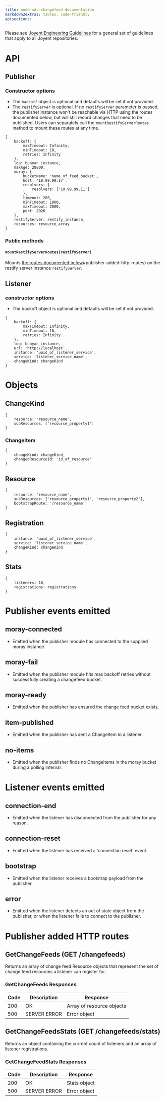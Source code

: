 ```yaml
---
title: node-sdc-changefeed documentation
markdown2extras: tables, code-friendly
apisections:
---
```

<!--
    This Source Code Form is subject to the terms of the Mozilla Public
    License, v. 2.0. If a copy of the MPL was not distributed with this
    file, You can obtain one at http://mozilla.org/MPL/2.0/.
-->

<!--
    Copyright (c) 2018, Joyent, Inc.
-->

Please see [Joyent Engineering
Guidelines](https://github.com/joyent/eng/blob/master/docs/index.md) for a
general set of guidelines that apply to all Joyent repositories.

# API

## Publisher

### Constructor options

* The `backoff` object is optional and defaults will be set if not provided.
* The `restifyServer` is optional. If no `restifyServer` parameter is passed,
  the publisher instance won't be reachable via HTTP using the routes documented
  below, but will still record changes that need to be published. Users can
  separately call the `mountRestifyServerRoutes` method to mount these routes at
  any time.

```
{
    backoff: {
        maxTimeout: Infinity,
        minTimeout: 10,
        retries: Infinity
    },
    log: bunyan_instance,
    maxAge: 28800,
    moray: {
        bucketName: 'name_of_feed_bucket',
        host: '10.99.99.17',
        resolvers: {
            resolvers: ['10.99.99.11']
        },
        timeout: 200,
        minTimeout: 1000,
        maxTimeout: 2000,
        port: 2020
    },
    restifyServer: restify_instance,
    resources: resource_array
}
```

### Public methods

#### `mountRestifyServerRoutes(restifyServer)`

Mounts [the routes documented below]()#publisher-added-http-routes) on the
restify server instance `restifyServer`.

## Listener

### constructor options

* The backoff object is optional and defaults will be set if not provided.

```
{
    backoff: {
        maxTimeout: Infinity,
        minTimeout: 10,
        retries: Infinity
    },
    log: bunyan_instance,
    url: 'http://localhost',
    instance: 'uuid_of_listener_service',
    service: 'listener_service_name',
    changeKind: changeKind
}
```

# Objects

## ChangeKind

```
{
    resource: 'resource_name',
    subResources: ['resource_property1']
}
```

### ChangeItem

```
{
    changeKind: changeKind,
    changedResourceId: 'id_of_resource'
}
```

## Resource

```
{
    resource: 'resource_name',
    subResources: ['resource_property1', 'resource_property2'],
    bootstrapRoute: '/resource_name'
}
```

## Registration

```
{
    instance: 'uuid_of_listener_service',
    service: 'listener_service_name',
    changeKind: changeKind
}
```

## Stats

```
{
    listeners: 10,
    registrations: registrations
}
```

# Publisher events emitted

## moray-connected

 * Emitted when the publisher module has connected to the supplied moray
   instance.

## moray-fail

 * Emitted when the publisher module hits max backoff retries without
   successfully creating a changefeed bucket.

## moray-ready

 * Emitted when the publisher has ensured the change feed bucket exists.

## item-published

 * Emitted when the publisher has sent a ChangeItem to a listener.

## no-items

 * Emitted when the publisher finds no ChangeItems in the moray bucket during a
   polling interval.

# Listener events emitted

## connection-end

 * Emitted when the listener has disconnected from the publisher for any reason.

## connection-reset

* Emitted when the listener has received a 'connection reset' event.

## bootstrap

 * Emitted when the listener receives a bootstrap payload from the publisher.

## error

 * Emitted when the listener detects an out of state object from the publisher,
   or when the listener fails to connect to the publisher.

# Publisher added HTTP routes

## GetChangeFeeds (GET /changefeeds)

Returns an array of change feed Resource objects that represent the set of
change feed resources a listener can register for.

### GetChangeFeeds Responses

| Code | Description                     | Response                      |
| ---- | ------------------------------- | ----------------------------- |
| 200  | OK                              | Array of resource objects     |
| 500  | SERVER ERROR                    | Error object                  |

## GetChangeFeedsStats (GET /changefeeds/stats)

Returns an object containing the current count of listeners and an array of
listener registrations.

### GetChangeFeedStats Responses

| Code | Description                     | Response                      |
| ---- | ------------------------------- | ----------------------------- |
| 200  | OK                              | Stats object                  |
| 500  | SERVER ERROR                    | Error object                  |
